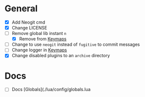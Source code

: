 # General

- [x] Add Neogit cmd
- [x] Change LICENSE
- [ ] Remove global lib instant `n`
  - [x] Remove from [Keymaps](./lua/config/keymaps.lua)
- [ ] Change to use `neogit` instead of `fugitive` to commit messages
- [ ] Change logger in [Keymaps](./lua/config/keymaps.lua)
- [x] Change disabled plugins to an `archive` directory

# Docs

- [ ] Docs [Globals](./lua/config/globals.lua
